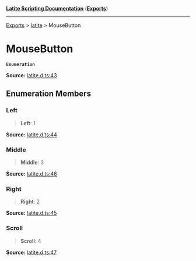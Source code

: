 [**Latite Scripting Documentation**](../../README.md) ([**Exports**](../../exports.md))

---

[Exports](../../exports.md) > [latite](../index.md) > MouseButton

# MouseButton

**`Enumeration`**

**Source:** [latite.d.ts:43](https://github.com/LatiteScripting/latitescripting.github.io/blob/f7b9df2/definitions/latite.d.ts#L43)

## Enumeration Members

### Left

> **Left**: 1

**Source:** [latite.d.ts:44](https://github.com/LatiteScripting/latitescripting.github.io/blob/f7b9df2/definitions/latite.d.ts#L44)

### Middle

> **Middle**: 3

**Source:** [latite.d.ts:46](https://github.com/LatiteScripting/latitescripting.github.io/blob/f7b9df2/definitions/latite.d.ts#L46)

### Right

> **Right**: 2

**Source:** [latite.d.ts:45](https://github.com/LatiteScripting/latitescripting.github.io/blob/f7b9df2/definitions/latite.d.ts#L45)

### Scroll

> **Scroll**: 4

**Source:** [latite.d.ts:47](https://github.com/LatiteScripting/latitescripting.github.io/blob/f7b9df2/definitions/latite.d.ts#L47)
